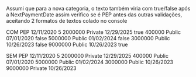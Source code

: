 Assumi que para a nova categoria, o texto também viria com true/false após a NextPaymentDate
assim verifico se é PEP antes das outras validações, aceitando 2 formatos de textos colado no console

COM PEP
12/11/2020
5
2000000 Private 12/29/2025 true
400000 Public 07/01/2020 false
5000000 Public 01/02/2024 false
3000000 Public 10/26/2023 false
9000000 Public 10/26/2023 true


SEM PEP 
12/11/2020
5
2000000 Private 12/29/2025
400000 Public 07/01/2020
5000000 Public 01/02/2024
3000000 Public 10/26/2023
9000000 Private 10/26/2023
